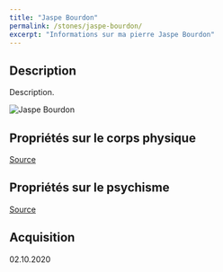 ```yaml
---
title: "Jaspe Bourdon"
permalink: /stones/jaspe-bourdon/
excerpt: "Informations sur ma pierre Jaspe Bourdon"
---
```


## Description
Description.

![Jaspe Bourdon](/images/stones//images/JaspeBourdon_BijouxDeMaera_20201002.jpg "Jaspe Bourdon")

## Propriétés sur le corps physique


[Source](https://)


## Propriétés sur le psychisme


[Source](https://)

## Acquisition


02.10.2020

